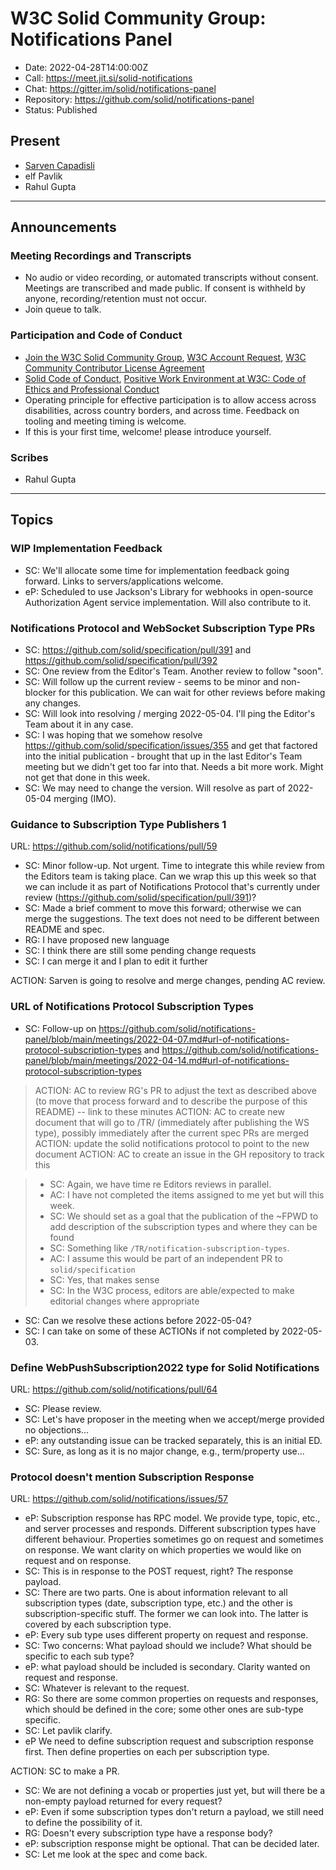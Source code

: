 # W3C Solid Community Group: Notifications Panel

* Date: 2022-04-28T14:00:00Z
* Call: https://meet.jit.si/solid-notifications
* Chat: https://gitter.im/solid/notifications-panel
* Repository: https://github.com/solid/notifications-panel
* Status: Published


## Present
* [Sarven Capadisli](https://csarven.ca/#i)
* elf Pavlik
* Rahul Gupta

---

## Announcements

### Meeting Recordings and Transcripts
* No audio or video recording, or automated transcripts without consent. Meetings are transcribed and made public. If consent is withheld by anyone, recording/retention must not occur.
* Join queue to talk.


### Participation and Code of Conduct
* [Join the W3C Solid Community Group](https://www.w3.org/community/solid/join), [W3C Account Request](http://www.w3.org/accounts/request), [W3C Community Contributor License Agreement](https://www.w3.org/community/about/agreements/cla/)
* [Solid Code of Conduct](https://github.com/solid/process/blob/main/code-of-conduct.md), [Positive Work Environment at W3C: Code of Ethics and Professional Conduct](https://www.w3.org/Consortium/cepc/)
* Operating principle for effective participation is to allow access across disabilities, across country borders, and across time. Feedback on tooling and meeting timing is welcome.
* If this is your first time, welcome! please introduce yourself.


### Scribes
* Rahul Gupta


---

## Topics


### WIP Implementation Feedback
* SC: We'll allocate some time for implementation feedback going forward. Links to servers/applications welcome.
* eP: Scheduled to use Jackson's Library for webhooks in open-source Authorization Agent service implementation. Will also contribute to it.


### Notifications Protocol and WebSocket Subscription Type PRs
* SC: https://github.com/solid/specification/pull/391 and https://github.com/solid/specification/pull/392
* SC: One review from the Editor's Team. Another review to follow "soon".
* SC: Will follow up the current review - seems to be minor and non-blocker for this publication. We can wait for other reviews before making any changes.
* SC: Will look into resolving / merging 2022-05-04. I'll ping the Editor's Team about it in any case.
* SC: I was hoping that we somehow resolve https://github.com/solid/specification/issues/355 and get that factored into the initial publication - brought that up in the last Editor's Team meeting but we didn't get too far into that. Needs a bit more work. Might not get that done in this week.
* SC: We may need to change the version. Will resolve as part of 2022-05-04 merging (IMO).


### Guidance to Subscription Type Publishers 1
URL: https://github.com/solid/notifications/pull/59

* SC: Minor follow-up. Not urgent. Time to integrate this while review from the Editors team is taking place. Can we wrap this up this week so that we can include it as part of Notifications Protocol that's currently under review (<https://github.com/solid/specification/pull/391>)?
* SC: Made a brief comment to move this forward; otherwise we can merge the suggestions. The text does not need to be different between README and spec.
* RG: I have proposed new language
* SC: I think there are still some pending change requests
* SC: I can merge it and I plan to edit it further

ACTION: Sarven is going to resolve and merge changes, pending AC review.

### URL of Notifications Protocol Subscription Types
* SC: Follow-up on https://github.com/solid/notifications-panel/blob/main/meetings/2022-04-07.md#url-of-notifications-protocol-subscription-types and https://github.com/solid/notifications-panel/blob/main/meetings/2022-04-14.md#url-of-notifications-protocol-subscription-types
>ACTION: AC to review RG's PR to adjust the text as described above (to move that process forward and to describe the purpose of this README) -- link to these minutes
>ACTION: AC to create new document that will go to /TR/ (immediately after publishing the WS type), possibly immediately after the current spec PRs are merged
>ACTION: update the solid notifications protocol to point to the new document
>ACTION: AC to create an issue in the GH repository to track this

>* SC: Again, we have time re Editors reviews in parallel.
>* AC: I have not completed the items assigned to me yet but will this week.
>* SC: We should set as a goal that the publication of the ~FPWD to add description of the subscription types and where they can be found
>* SC: Something like `/TR/notification-subscription-types`.
>* AC: I assume this would be part of an independent PR to `solid/specification`
>* SC: Yes, that makes sense
>* SC: In the W3C process, editors are able/expected to make editorial changes where appropriate

* SC: Can we resolve these actions before 2022-05-04?
* SC: I can take on some of these ACTIONs if not completed by 2022-05-03.


### Define WebPushSubscription2022 type for Solid Notifications
URL: https://github.com/solid/notifications/pull/64

* SC: Please review.
* SC: Let's have proposer in the meeting when we accept/merge provided no objections...
* eP: any outstanding issue can be tracked separately, this is an initial ED.
* SC: Sure, as long as it is no major change, e.g., term/property use...


### Protocol doesn't mention Subscription Response
URL: https://github.com/solid/notifications/issues/57
* eP: Subscription response has RPC model. We provide type, topic, etc., and server processes and responds. Different subscription types have different behaviour. Properties sometimes go on request and sometimes on response. We want clarity on which properties we would like on request and on response.
* SC: This is in response to the POST request, right? The response payload.
* SC: There are two parts. One is about information relevant to all subscription types (date, subscription type, etc.) and the other is subscription-specific stuff. The former we can look into. The latter is covered by each subscription type.
* eP: Every sub type uses different property on request and response. 
* SC: Two concerns: What payload should we include? What should be specific to each sub type?
* eP: what payload should be included is secondary. Clarity wanted on request and response.
* SC: Whatever is relevant to the request.
* RG: So there are some common properties on requests and responses, which should be defined in the core; some other ones are sub-type specific.
* SC: Let pavlik clarify.
* eP We need to define subscription request and subscription response first. Then define properties on each per subscription type.

ACTION: SC to make a PR.

* SC: We are not defining a vocab or properties just yet, but will there be a non-empty payload returned for every request?
* eP: Even if some subscription types don't return a payload, we still need to define the possibility of it.
* RG: Doesn't every subscription type have a response body?
* eP: subscription response might be optional. That can be decided later.
* SC: Let me look at the spec and come back.
